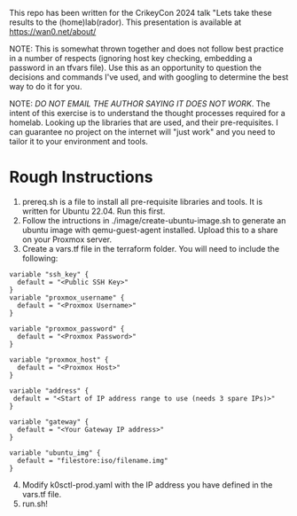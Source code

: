 This repo has been written for the CrikeyCon 2024 talk "Lets take these results to the (home)lab(rador). This presentation is available at https://wan0.net/about/

NOTE: This is somewhat thrown together and does not follow best practice in a number of respects (ignoring host key checking, embedding a password in an tfvars file). Use this as an opportunity to question the decisions and commands I've used, and with googling to determine the best way to do it for you.

NOTE: *DO NOT EMAIL THE AUTHOR SAYING IT DOES NOT WORK*. The intent of this exercise is to understand the thought processes required for a homelab. Looking up the libraries that are used, and their pre-requisites. I can guarantee no project on the internet will "just work" and you need to tailor it to your environment and tools.

# Rough Instructions
1. prereq.sh is a file to install all pre-requisite libraries and tools. It is written for Ubuntu 22.04. Run this first.
2. Follow the intructions in ./image/create-ubuntu-image.sh to generate an ubuntu image with qemu-guest-agent installed. Upload this to a share on your Proxmox server.
4. Create a vars.tf file in the terraform folder. You will need to include the following:
```
variable "ssh_key" {
  default = "<Public SSH Key>"
}
variable "proxmox_username" {
  default = "<Proxmox Username>"
}

variable "proxmox_password" {
  default = "<Proxmox Password>"
}

variable "proxmox_host" {
  default = "<Proxmox Host>"
}

variable "address" {
 default = "<Start of IP address range to use (needs 3 spare IPs)>"
}

variable "gateway" {
  default = "<Your Gateway IP address>"
}

variable "ubuntu_img" {
  default = "filestore:iso/filename.img"
}
```
4. Modify k0sctl-prod.yaml with the IP address you have defined in the vars.tf file.
5. run.sh!
